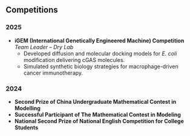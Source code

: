 ## Competitions

### 2025
- **iGEM (International Genetically Engineered Machine) Competition**  
  *Team Leader – Dry Lab*  
  - Developed diffusion and molecular docking models for *E. coli* modification delivering cGAS molecules.  
  - Simulated synthetic biology strategies for macrophage-driven cancer immunotherapy.

### 2024
- **Second Prize of China Undergraduate Mathematical Contest in Modelling**  
- **Successful Participant of The Mathematical Contest in Modeling**  
- **National Second Prize of National English Competition for College Students**  
